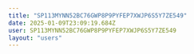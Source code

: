 ```yaml
---
title: "SP113MYNN52BC76GWP8P9PYFEP7XWJP6S5Y7ZE549"
date: 2025-01-09T23:09:19.684Z
user: SP113MYNN52BC76GWP8P9PYFEP7XWJP6S5Y7ZE549
layout: "users"
---
```

    